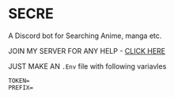 # SECRE

A Discord bot for Searching Anime, manga etc.
 
 
 JOIN MY SERVER FOR ANY HELP - 
[CLICK HERE](https://discord.gg/invite/UjavxWAs7X)



JUST MAKE AN `.Env` file with following variavles
```
TOKEN= 
PREFIX=
```
